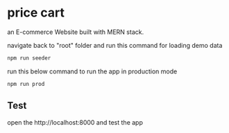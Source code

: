 # price cart

an E-commerce Website built with MERN stack.

navigate back to "root" folder and run this command for loading demo data

```bash
npm run seeder
```

run this below command to run the app in production mode

```bash
npm run prod
```

## Test

open the http://localhost:8000 and test the app

